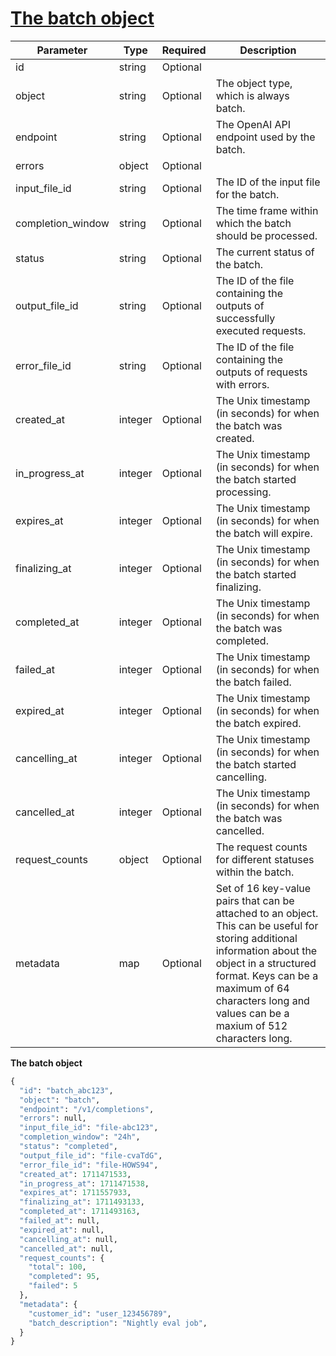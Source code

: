 # [The batch object](/docs/api-reference/batch/object)
| Parameter | Type   | Required | Description|
| --- | --- | --- | --- |
| id | string | Optional | | 
| object | string | Optional | The object type, which is always batch.| 
| endpoint | string | Optional | The OpenAI API endpoint used by the batch.| 
| errors | object | Optional | | 
| input_file_id | string | Optional | The ID of the input file for the batch.| 
| completion_window | string | Optional | The time frame within which the batch should be processed.| 
| status | string | Optional | The current status of the batch.| 
| output_file_id | string | Optional | The ID of the file containing the outputs of successfully                 executed requests.| 
| error_file_id | string | Optional | The ID of the file containing the outputs of requests with                 errors.| 
| created_at | integer | Optional | The Unix timestamp (in seconds) for when the batch was created.| 
| in_progress_at | integer | Optional | The Unix timestamp (in seconds) for when the batch started                 processing.| 
| expires_at | integer | Optional | The Unix timestamp (in seconds) for when the batch will expire.| 
| finalizing_at | integer | Optional | The Unix timestamp (in seconds) for when the batch started                 finalizing.| 
| completed_at | integer | Optional | The Unix timestamp (in seconds) for when the batch was                 completed.| 
| failed_at | integer | Optional | The Unix timestamp (in seconds) for when the batch failed.| 
| expired_at | integer | Optional | The Unix timestamp (in seconds) for when the batch expired.| 
| cancelling_at | integer | Optional | The Unix timestamp (in seconds) for when the batch started                 cancelling.| 
| cancelled_at | integer | Optional | The Unix timestamp (in seconds) for when the batch was                 cancelled.| 
| request_counts | object | Optional | The request counts for different statuses within the batch.| 
| metadata | map | Optional | Set of 16 key-value pairs that can be attached to an object.                 This can be useful for storing additional information about the                 object in a structured format. Keys can be a maximum of 64                 characters long and values can be a maxium of 512 characters                 long.| 

**The batch object**
```python
{
  "id": "batch_abc123",
  "object": "batch",
  "endpoint": "/v1/completions",
  "errors": null,
  "input_file_id": "file-abc123",
  "completion_window": "24h",
  "status": "completed",
  "output_file_id": "file-cvaTdG",
  "error_file_id": "file-HOWS94",
  "created_at": 1711471533,
  "in_progress_at": 1711471538,
  "expires_at": 1711557933,
  "finalizing_at": 1711493133,
  "completed_at": 1711493163,
  "failed_at": null,
  "expired_at": null,
  "cancelling_at": null,
  "cancelled_at": null,
  "request_counts": {
    "total": 100,
    "completed": 95,
    "failed": 5
  },
  "metadata": {
    "customer_id": "user_123456789",
    "batch_description": "Nightly eval job",
  }
}
```
